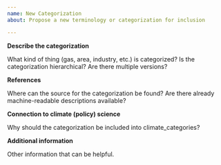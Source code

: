 ```yaml
---
name: New Categorization
about: Propose a new terminology or categorization for inclusion

---
```


**Describe the categorization**

What kind of thing (gas, area, industry, etc.) is categorized?
Is the categorization hierarchical?
Are there multiple versions?

**References**

Where can the source for the categorization be found?
Are there already machine-readable descriptions available?

**Connection to climate (policy) science**

Why should the categorization be included into climate_categories?

**Additional information**

Other information that can be helpful.

